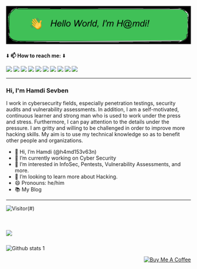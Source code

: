 ![--](https://github.com/h4md153v63n/h4md153v63n/blob/main/oie_ft3HoVLd24pY.png)
---
<tr> 
          ⬇️ <b>📫 How to reach me:</b> ⬇️
</tr>

[<img src="https://img.icons8.com/color/344/linktree.png" width="3.5%"/>](https://bit.ly/3DZiDN1)
[<img src="https://img.icons8.com/color/48/000000/linkedin.png" width="3.5%"/>](https://bit.ly/34BKvtC)
[<img src="https://img.icons8.com/color/48/000000/github.png" width="3.5%"/>](https://bit.ly/3JNmXkK)
[<img src="https://img.icons8.com/color/48/000000/medium.png" width="3.5%"/>](https://bit.ly/394wuGt)
[<img src="https://img.icons8.com/color/48/000000/twitter.png" width="3.5%"/>](https://bit.ly/3hXDWV6)
[<img src="https://img.icons8.com/color/48/000000/youtube.png" width="3.5%"/>](https://bit.ly/34uRgNA)
[<img src="https://miro.medium.com/max/1220/1*kZDwNIxYuMsAyTUrx1vD0Q.png" width="3.5%"/>](https://bit.ly/3wJAhTH)
[<img src="https://img.icons8.com/color/48/000000/facebook.png" width="3.5%"/>](https://bit.ly/3hUvENM)
[<img src="https://img.icons8.com/color/344/sladeshare--v1.png" width="3.5%"/>](https://bit.ly/35Ypzh5)
[<img src="https://img.icons8.com/bubbles/344/duolingo-logo.png" width="3.5%"/>](https://bit.ly/3juH37D)

----

### Hi, I'm Hamdi Sevben

I work in cybersecurity fields, especially penetration testings, security audits and vulnerability assessments. In addition, I am a self-motivated, continuous learner and strong man who is used to work under the press and stress. Furthermore, I can pay attention to the details under the pressure. I am gritty and willing to be challenged in order to improve more hacking skills. My aim is to use my technical knowledge so as to benefit other people and organizations.

- 👋 Hi, I’m Hamdi (@h4md153v63n)
- 🔭 I’m currently working on Cyber Security
- 🌱 I’m interested in InfoSec, Pentests, Vulnerability Assessments, and more.
- 💞️ I’m looking to learn more about Hacking.
- 😄 Pronouns: he/him
- 📚 My Blog

----

![Visitor](https://visitor-badge.laobi.icu/badge?page_id=h4md153v63n.h4md153v63n)(#)

# ![](https://komarev.com/ghpvc/?username=h4md153v63n&color=green)

![Github stats 1](https://github-readme-stats.vercel.app/api?username=h4md153v63n&show_icons=true&theme=dark) 

<p align="right">
<a href="https://www.buymeacoffee.com/" target="_blank"><img src="https://cdn.buymeacoffee.com/buttons/default-white.png" alt="Buy Me A Coffee" height="40" width="170" ></a>
